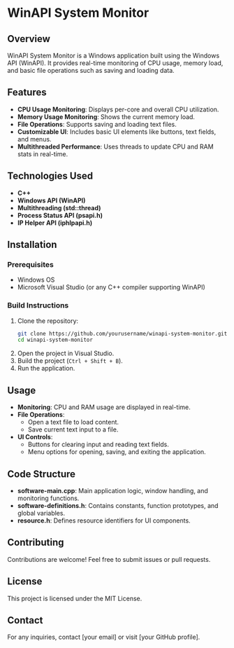 # WinAPI System Monitor

## Overview
WinAPI System Monitor is a Windows application built using the Windows API (WinAPI). It provides real-time monitoring of CPU usage, memory load, and basic file operations such as saving and loading data.

## Features
- **CPU Usage Monitoring**: Displays per-core and overall CPU utilization.
- **Memory Usage Monitoring**: Shows the current memory load.
- **File Operations**: Supports saving and loading text files.
- **Customizable UI**: Includes basic UI elements like buttons, text fields, and menus.
- **Multithreaded Performance**: Uses threads to update CPU and RAM stats in real-time.

## Technologies Used
- **C++**
- **Windows API (WinAPI)**
- **Multithreading (std::thread)**
- **Process Status API (psapi.h)**
- **IP Helper API (iphlpapi.h)**

## Installation
### Prerequisites
- Windows OS
- Microsoft Visual Studio (or any C++ compiler supporting WinAPI)

### Build Instructions
1. Clone the repository:
   ```sh
   git clone https://github.com/yourusername/winapi-system-monitor.git
   cd winapi-system-monitor
   ```
2. Open the project in Visual Studio.
3. Build the project (`Ctrl + Shift + B`).
4. Run the application.

## Usage
- **Monitoring**: CPU and RAM usage are displayed in real-time.
- **File Operations**:
  - Open a text file to load content.
  - Save current text input to a file.
- **UI Controls**:
  - Buttons for clearing input and reading text fields.
  - Menu options for opening, saving, and exiting the application.

## Code Structure
- **software-main.cpp**: Main application logic, window handling, and monitoring functions.
- **software-definitions.h**: Contains constants, function prototypes, and global variables.
- **resource.h**: Defines resource identifiers for UI components.

## Contributing
Contributions are welcome! Feel free to submit issues or pull requests.

## License
This project is licensed under the MIT License.

## Contact
For any inquiries, contact [your email] or visit [your GitHub profile].

